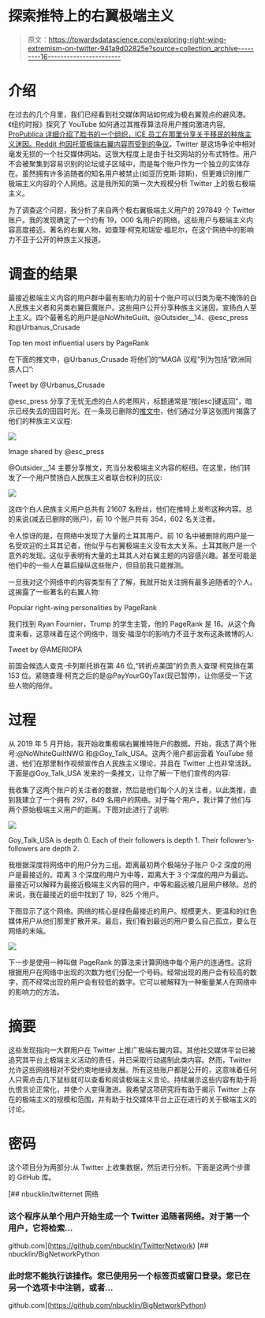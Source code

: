 # 探索推特上的右翼极端主义

> 原文：<https://towardsdatascience.com/exploring-right-wing-extremism-on-twitter-941a9d02825e?source=collection_archive---------16----------------------->

# 介绍

在过去的几个月里，我们已经看到社交媒体网站如何成为极右翼观点的避风港。《纽约时报》探究了 YouTube 如何通过其推荐算法将用户推向激进内容, [ProPublica 详细介绍了脸书的一个组织，ICE 员工在那里分享关于移民的种族主义迷因。Reddit 也因托管极端右翼内容而受到](https://www.propublica.org/article/secret-border-patrol-facebook-group-agents-joke-about-migrant-deaths-post-sexist-memes)[的争议](https://www.nytimes.com/2017/10/26/us/reddit-violence-policy.html?searchResultPosition=1&module=inline)。Twitter 是这场争论中相对毫发无损的一个社交媒体网站。这很大程度上是由于社交网站的分布式特性。用户不会被聚集到容易识别的论坛或子区域中，而是每个账户作为一个独立的实体存在。虽然拥有许多追随者的知名用户被禁止(如亚历克斯·琼斯)，但更难识别推广极端主义内容的个人网络。这是我所知的第一次大规模分析 Twitter 上的极右极端主义。

为了调查这个问题，我分析了来自两个极右翼极端主义用户的 297849 个 Twitter 账户。我的发现确定了一个约有 19，000 名用户的网络，这些用户与极端主义内容高度接近。著名的右翼人物，如查理·柯克和瑞安·福尼尔，在这个网络中的影响力不亚于公开的种族主义报道。

# 调查的结果

最接近极端主义内容的用户群中最有影响力的前十个账户可以归类为毫不掩饰的白人民族主义者和另类右翼巨魔账户。这些用户公开分享种族主义迷因，宣扬白人至上主义。四个最著名的用户是@NoWhiteGuilt、@Outsider__14、@esc_press 和@Urbanus_Crusade

Top ten most influential users by PageRank

在下面的推文中，@Urbanus_Crusade 将他们的“MAGA 议程”列为包括“欧洲同质人口”:

Tweet by @Urbanus_Crusade

@esc_press 分享了无忧无虑的白人的老照片，标题通常是“按[esc]键返回”，暗示已经失去的田园时光。在一条现已删除的[推文中](https://twitter.com/esc_press/status/1158515267783352322)，他们通过分享这张图片揭露了他们的种族主义议程:

![](img/0393c44a231e71e7f619b65af9250569.png)

Image shared by @esc_press

@Outsider__14 主要分享推文，充当分发极端主义内容的枢纽。在这里，他们转发了一个用户赞扬白人民族主义者联合权利的抗议:

![](img/6130e58cdfc02ff561128e8413a1f117.png)

这四个白人民族主义用户总共有 21607 名粉丝，他们在推特上发布这种内容。总的来说(减去已删除的账户)，前 10 个账户共有 354，602 名关注者。

令人惊讶的是，在网络中发现了大量的土耳其用户。前 10 名中被删除的用户是一名受欢迎的土耳其记者，他似乎与右翼极端主义没有太大关系。土耳其账户是一个意外的发现。这似乎表明有大量的土耳其人对右翼主题的内容感兴趣。甚至可能是他们中的一些人在幕后操纵这些账户，但目前我只能推测。

一旦我对这个网络中的内容类型有了了解，我就开始关注拥有最多追随者的个人。这揭露了一些著名的右翼人物:

Popular right-wing personalities by PageRank

我们找到 Ryan Fournier，Trump 的学生主管，他的 PageRank 是 16。从这个角度来看，这意味着在这个网络中，瑞安·福涅尔的影响力不亚于发布这条微博的人:

Tweet by @AMERIOPA

前国会候选人查克·卡列斯托排在第 46 位,“转折点美国”的负责人查理·柯克排在第 153 位。紧随查理·柯克之后的是@PayYourG0yTax(现已暂停)，让你感受一下这些人物的陪伴。

# 过程

从 2019 年 5 月开始，我开始收集极端右翼推特账户的数据。开始，我选了两个账号:@NoWhiteGuiltNWG 和@Goy_Talk_USA。这两个用户都运营着 YouTube 频道，他们在那里制作视频宣传白人民族主义理论，并且在 Twitter 上也非常活跃。下面是@Goy_Talk_USA 发来的一条推文，让你了解一下他们宣传的内容:

我收集了这两个账户的关注者的数据，然后是他们每个人的关注者，以此类推，直到我建立了一个拥有 297，849 名用户的网络。对于每个用户，我计算了他们与两个原始极端主义用户的距离。下图对此进行了说明:

![](img/834244cdb26a12adbeb9d239cc16b224.png)

Goy_Talk_USA is depth 0\. Each of their followers is depth 1\. Their follower’s-followers are depth 2.

我根据深度将网络中的用户分为三组。距离最初两个极端分子账户 0-2 深度的用户是最接近的。距离 3 个深度的用户为中等，距离大于 3 个深度的用户为最远。最接近可以解释为最接近极端主义内容的用户，中等和最远被几层用户移除。总的来说，我在最接近的组中找到了 19，825 个用户。

下图显示了这个网络。网络的核心是绿色最接近的用户。规模更大、更温和的红色媒体用户从他们那里扩散开来。最后，我们看到最远的用户要么自己孤立，要么在网络的末端。

![](img/8d0f04bf3e75ac6756cfd348401c9ae1.png)

下一步是使用一种叫做 PageRank 的算法来计算网络中每个用户的连通性。这将根据用户在网络中出现的次数为他们分配一个号码。经常出现的用户会有较高的数字，而不经常出现的用户会有较低的数字。它可以被解释为一种衡量某人在网络中的影响力的方法。

# 摘要

这些发现指向一大群用户在 Twitter 上推广极端右翼内容。其他社交媒体平台已被追究其平台上极端主义活动的责任，并已采取行动遏制此类内容。然而，Twitter 允许这些网络相对不受约束地继续发展。所有这些账户都是公开的，这意味着任何人只需点击几下鼠标就可以查看和阅读极端主义言论。持续展示这些内容有助于将仇恨言论正常化，并使个人变得激进。我希望这项研究将有助于揭示 Twitter 上存在的极端主义的规模和范围，并有助于社交媒体平台上正在进行的关于极端主义的讨论。

# 密码

这个项目分为两部分:从 Twitter 上收集数据，然后进行分析。下面是这两个步骤的 GitHub 库。

 [## nbucklin/twitternet 网络

### 这个程序从单个用户开始生成一个 Twitter 追随者网络。对于第一个用户，它将检索…

github.com](https://github.com/nbucklin/TwitterNetwork) [](https://github.com/nbucklin/BigNetworkPython) [## nbucklin/BigNetworkPython

### 此时您不能执行该操作。您已使用另一个标签页或窗口登录。您已在另一个选项卡中注销，或者…

github.com](https://github.com/nbucklin/BigNetworkPython)